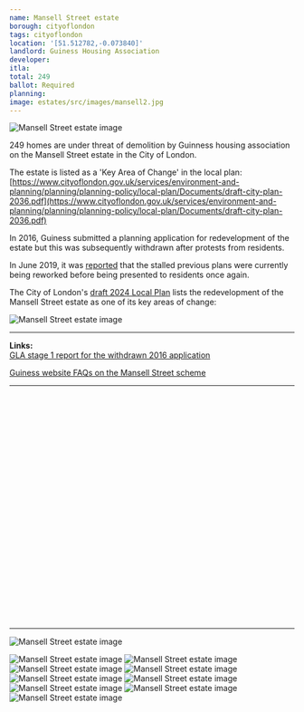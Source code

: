 ```yaml
---
name: Mansell Street estate
borough: cityoflondon
tags: cityoflondon
location: '[51.512782,-0.073840]'
landlord: Guiness Housing Association
developer:
itla:
total: 249
ballot: Required
planning:
image: estates/src/images/mansell2.jpg
---
```

![Mansell Street estate image](src/images/mansell2.jpg)

249 homes are under threat of demolition by Guinness housing association on the Mansell Street estate in the City of London.

The estate is listed as a 'Key Area of Change' in the local plan: [https://www.cityoflondon.gov.uk/services/environment-and-planning/planning/planning-policy/local-plan/Documents/draft-city-plan-2036.pdf](https://www.cityoflondon.gov.uk/services/environment-and-planning/planning/planning-policy/local-plan/Documents/draft-city-plan-2036.pdf)

In 2016, Guiness submitted a planning application for redevelopment of the estate but this was subsequently withdrawn after protests from residents.

In June 2019, it was [reported](https://www.citymatters.london/mansell-street-estate-residents-must-final-say/) that the stalled previous plans were currently being reworked before being presented to residents once again.

The City of London's [draft 2024 Local Plan](https://www.cityoflondon.gov.uk/assets/Services-Environment/City-Plan-2040.pdf) lists the redevelopment of the Mansell Street estate as one of its key areas of change:

![Mansell Street estate image](src/images/mansell2024.png)

---

__Links:__  
[GLA stage 1 report for the withdrawn 2016 application](https://www.london.gov.uk/what-we-do/planning/planning-applications-and-decisions/planning-application-search/mansell-street-estate-haydon-sqaure)

[Guiness website FAQs on the Mansell Street scheme](https://www.guinnesspartnership.com/case-study/mansell-street-city-london/)

---

<!------------THE CODE BELOW RENDERS THE MAP - DO NOT EDIT! ---------------------------->

<div id="map" style="width: 100%; height: 400px;"></div>

<script>
  var map = L.map('map').setView({{ location }}, 13);
  L.tileLayer('https://tile.openstreetmap.org/{z}/{x}/{y}.png', {
  maxZoom: 19,
attribution: '&copy; <a href="http://www.openstreetmap.org/copyright">OpenStreetMap</a>'
}).addTo(map);
var circle = L.circle({{ location }}, {
    color: 'red',
    fillColor: '#f03',
    fillOpacity: 0.5,
    radius: 500
}).addTo(map);
</script>

---

  ![Mansell Street estate image](src/images/mansell1.jpg)
 
  ![Mansell Street estate image](src/images/mansell3.jpg)
  ![Mansell Street estate image](src/images/mansell4.jpg)
  ![Mansell Street estate image](src/images/mansell5.jpg)
  ![Mansell Street estate image](src/images/mansell6.jpg)
  ![Mansell Street estate image](src/images/mansell7.jpg)
  ![Mansell Street estate image](src/images/mansell9.jpg)
  ![Mansell Street estate image](src/images/mansell10.jpg)
  ![Mansell Street estate image](src/images/mansell11.jpg)
  ![Mansell Street estate image](src/images/mansell12.jpg)


